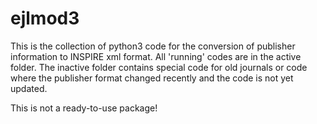 # ejlmod3

This is the collection of python3 code for the conversion of publisher information to INSPIRE xml format. All 'running' codes are in the active folder. The inactive folder contains special code for old journals or code where the publisher format changed recently and the code is not yet updated.

This is not a ready-to-use package!
